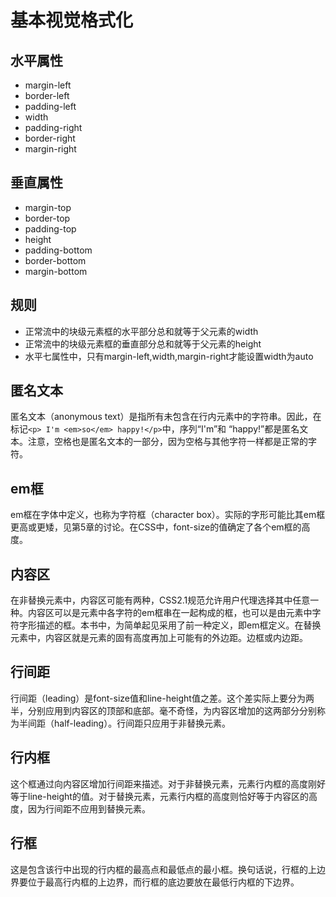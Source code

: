 # 基本视觉格式化

## 水平属性
* margin-left  
* border-left  
* padding-left  
* width  
* padding-right  
* border-right  
* margin-right

## 垂直属性
* margin-top
* border-top
* padding-top
* height
* padding-bottom
* border-bottom
* margin-bottom

## 规则
* 正常流中的块级元素框的水平部分总和就等于父元素的width
* 正常流中的块级元素框的垂直部分总和就等于父元素的height
* 水平七属性中，只有margin-left,width,margin-right才能设置width为auto

## 匿名文本  
  匿名文本（anonymous text）是指所有未包含在行内元素中的字符串。因此，在标记`<p> I'm <em>so</em> happy!</p>`中，序列“I'm”和 “happy!”都是匿名文本。注意，空格也是匿名文本的一部分，因为空格与其他字符一样都是正常的字符。 
  
## em框  
  em框在字体中定义，也称为字符框（character box）。实际的字形可能比其em框更高或更矮，见第5章的讨论。在CSS中，font-size的值确定了各个em框的高度。 
  
## 内容区  
  在非替换元素中，内容区可能有两种，CSS2.1规范允许用户代理选择其中任意一种。内容区可以是元素中各字符的em框串在一起构成的框，也可以是由元素中字符字形描述的框。本书中，为简单起见采用了前一种定义，即em框定义。在替换元素中，内容区就是元素的固有高度再加上可能有的外边距。边框或内边距。

## 行间距  
  行间距（leading）是font-size值和line-height值之差。这个差实际上要分为两半，分别应用到内容区的顶部和底部。毫不奇怪，为内容区增加的这两部分分别称为半间距（half-leading）。行间距只应用于非替换元素。 
  
## 行内框  
  这个框通过向内容区增加行间距来描述。对于非替换元素，元素行内框的高度刚好等于line-height的值。对于替换元素，元素行内框的高度则恰好等于内容区的高度，因为行间距不应用到替换元素。

## 行框  
  这是包含该行中出现的行内框的最高点和最低点的最小框。换句话说，行框的上边界要位于最高行内框的上边界，而行框的底边要放在最低行内框的下边界。
